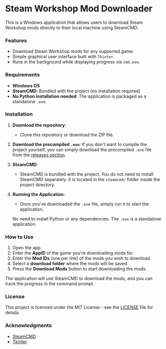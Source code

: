 # Steam Workshop Mod Downloader

This is a Windows application that allows users to download Steam Workshop mods directly to their local machine using SteamCMD.

### Features
- Download Steam Workshop mods for any supported game.
- Simple graphical user interface built with `Tkinter`.
- Runs in the background while displaying progress via `cmd.exe`.

### Requirements
- **Windows OS**
- **SteamCMD**: Bundled with the project (no installation required)
- **No Python installation needed**: The application is packaged as a standalone `.exe`.

### Installation

1. **Download the repository**:
    - Clone this repository or download the ZIP file.

2. **Download the precompiled `.exe`**:
    If you don't want to compile the project yourself, you can simply download the precompiled `.exe` file from the [releases section](https://github.com/yourusername/SteamModDownloader/releases).

3. **SteamCMD**:
    - SteamCMD is bundled with the project. You do not need to install SteamCMD separately. It is located in the `steamcmd/` folder inside the project directory.

4. **Running the Application**:
    - Once you've downloaded the `.exe` file, simply run it to start the application.

    No need to install Python or any dependencies. The `.exe` is a standalone application.

### How to Use

1. Open the app.
2. Enter the **AppID** of the game you're downloading mods for.
3. Enter the **Mod IDs** (one per line) of the mods you wish to download.
4. Select a **download folder** where the mods will be saved.
5. Press the **Download Mods** button to start downloading the mods.

The application will use SteamCMD to download the mods, and you can track the progress in the command prompt.

### License
This project is licensed under the MIT License - see the [LICENSE](LICENSE) file for details.

### Acknowledgments
- [SteamCMD](https://developer.valvesoftware.com/wiki/SteamCMD)
- [Tkinter](https://wiki.python.org/moin/TkInter)

